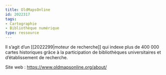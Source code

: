 ```yaml
---
title: OldMapsOnline
id: 2022317
tags:
- Cartographie
- Bibliothèque numérique
type: ressource
---
```


Il s’agit d’un [[2022299|moteur de recherche]] qui indexe plus de 400 000 cartes historiques grâce à la participation de bibliothèques universitaires et d’établissement de recherche.

Site web : <https://www.oldmapsonline.org/about/>

